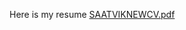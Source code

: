 Here is my resume
[SAATVIKNEWCV.pdf](https://github.com/user-attachments/files/16856175/SAATVIKNEWCV.pdf)
